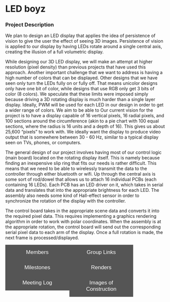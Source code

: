 # LED boyz 

### Project Description
We plan to design an LED display that applies the idea of persistence of vision to give the user the effect of seeing 3D images. Persistence of vision is applied to our display by having LEDs rotate around a single central axis, creating the illusion of a full volumetric display.

While designing our 3D LED display, we will make an attempt at higher resolution (pixel density) than previous projects that have used this approach. Another important challenge that we want to address is having a high number of colors that can be displayed. Other designs that we have seen only turn the LEDs fully on or fully off. That means unicolor designs only have one bit of color, while designs that use RGB only get 3 bits of color (8 colors). We speculate that these limits were imposed simply because driving a 3D rotating display is much harder than a single layer display. Ideally, PWM will be used for each LED in our design in order to get a wider range of colors. We aim to be able to Our current vision for the project is to have a display capable of 16 vertical pixels, 16 radial pixels, and 100 sections around the circumference (akin to a pie chart with 100 equal sections, where the radius is 16 units and a depth of 16). This gives us about 25,600 “pixels” to work with. We ideally want the display to produce video output that is somewhere between 30 - 60 Hz, similar to a typical display seen on TVs, phones, or computers.

The general design of our project involves having most of our control logic (main board) located on the rotating display itself. This is namely because finding an inexpensive slip ring that fits our needs is rather difficult. This means that we need to be able to wirelessly transmit the data to the controller through either bluetooth or wifi. Up through the central axis is some sort of rod/dowel that allows us to attach 16 individual PCBs (each containing 16 LEDs). Each PCB has an LED driver on it, which takes in serial data and translates that into the appropriate brightness for each LED. The assembly also needs some kind of Hall-effect sensor in order to synchronize the rotation of the display with the controller.

The control board takes in the appropriate scene data and converts it into the required pixel data. This requires implementing a graphics rendering algorithm in order to work with polar coordinates. When the assembly is at the appropriate rotation, the control board will send out the corresponding serial pixel data to each arm of the display. Once a full rotation is made, the next frame is processed/displayed.

<button class="tablink" onclick="openCity('Members', this, 'maroon')">Members</button>
<button class="tablink" onclick="openCity('Group Links', this, 'maroon')">Group Links</button>
<button class="tablink" onclick="openCity('Milestones', this, 'maroon')">Milestones</button>
<button class="tablink" onclick="openCity('Renders', this, 'maroon')">Renders</button>
<button class="tablink" onclick="openCity('Meeting Log', this, 'maroon')">Meeting Log</button>
<button class="tablink" onclick="openCity('Images of Construction', this, 'maroon')">Images of Construction</button>

<div id="Members" class="tabcontent">
  <h3>Members</h3>
  <ul style="list-style-type:circle">
    <li>Derek Burns</li>

    <li>Aaron Benson</li>

    <li>Brandon Ward</li>

    <li>Taylor Smith</li>
  </ul>
</div>

<div id="Group Links" class="tabcontent">
  <h3>Group Links</h3>
  <ul style="list-style-type:circle">
    <li><a href="google drive">https://drive.google.com/drive/folders/1opPyBsIggKdWkcSAGUZWy1F-bnmxONfs</a></li>
  </ul>
</div>

<div id="Meeting Log" class="tabcontent">
  <h3>Meeting Log</h3>
  <ul style="list-style-type:circle">
    <li><a href="log">"https://docs.google.com/spreadsheets/d/10BULNX3W8Pe1tVQ8uWuWExLomMm6pmAVpwlJKckAVkE/edit?usp=sharing"</a></li>
  </ul>
</div>

<div id="Milestones" class="tabcontent">
  <h3>Milestones</h3>
    <ul style="list-style-type:circle">
    <li>Finish Ordering Parts. Assigned Members: Derek Burns, Aaron Benson (8/27 - 9/2)</li>

    <li>Begin writing compiler to convert vector file generated by CAD software to binary file used to draw images. Assigned Members: Brandon Ward, Taylor Smith (8/27 - 9/2)</li>
    <li>Assemble and test pcb for functionality. Assigned Members: All Members (8/27 - 9/2)</li>
  <li>Finish Initial Construction of chassis. Assigned Members: Derek Burns, Aaron Benson (8/27 - 9/9)</li>
  <li>Finish writing compiler to convert vector file given by CAD software. Assigned Members: Taylor Smith, Brandon Ward (8/27 - 9/9)</li>
  <li>Finish Construction of display with a few PCBs and all hardware components. Assigned Members: All Members (9/9 - 9/16)</li>
  <li>Begin writing software for display testing which includes setting up the correct rotation for resolution as well as setting up WiFi communication. Assigned Members: All Members (9/16 - 9/23)</li>
  <li>Begin initial testing of sending images over wireless network. Assigned Members: All Members (9/16 - 9/23)</li>
  <li>Continue implementation of Mobile Application. Assigned Members: Brandon Ward, Taylor Smith (9/23 - 9/30)</li>
  <li>Continue writing software (verilog, mobile application, and server) for display. Assigned Members: Derek Burns, Aaron Benson (9/23 - 9/30)</li>
  <li>Finish writing software and debug. Assigned Members: All Members (9/30 - 10/7)</li>
  <li>Transition into animations on display. Assigned Members: All Members (10/7 - 10/14)</li>
  <li>Fine tune display this include fixing bugs or adding extra features. Assigned Members: All Members</li>
  </ul>
</div>

<div id="Renders" class="tabcontent">
  <h3>Renders</h3>
    <img src="https://drive.google.com/uc?id=1slueZF2XAzvBDNuEbjfk2PSPkp6LjseR">
    <img src="https://drive.google.com/uc?id=1ylLEANoDU1Hy2asmGXqWDmeGF1TjhTjG">
</div>

<div id="Images of Construction" class="tabcontent">
  <h3>Initial Planning</h3>
  <img src="https://drive.google.com/uc?id=0BzQo-qRDoGUxV2ZTTVRhYmFsQW44VktiMGVObmNOak50dDBr">
  <h3>Testing PCB Schematic</h3>
  <img src="https://drive.google.com/uc?id=0BzQo-qRDoGUxMDBUZnNMTHBvZ29UMEVKWko3TFF5eWJjOGxZ">
  <h3>PCBs</h3>
  <img src="https://drive.google.com/uc?id=0BzQo-qRDoGUxbG5oaEZZUDR2VWdzMHNFNFM0dnFWZVk4OTlN">
  <img src="https://drive.google.com/uc?id=0BzQo-qRDoGUxOV9tV3Y4dXRKT0NqZzQ0VXBwam5kRHNlMVd3">
  <h3>LEDs</h3>
  <img src="https://drive.google.com/uc?id=0BzQo-qRDoGUxMjd3ckwwQ0Q3Nmo4YmFfU3lTaDJkTlo0ZUpV">
  <h3>PCBs</h3>
  <img src="https://drive.google.com/uc?id=0BzQo-qRDoGUxbzV3T01rY3RsTEd2dnZ2bVNsTm9DbWU3X2hB">
  <img src="https://drive.google.com/uc?id=0BzQo-qRDoGUxc0s3bEZ5TnRmOVh0SHlzbDRZZU1ORDdsRWNJ">
  <img src="https://drive.google.com/uc?id=0BzQo-qRDoGUxcDFabUotdHRNNnBQU1JfTk84YlVnbzVnSkdV">
  <h3>Initial Screenshot of the Application</h3>
  <img src="https://drive.google.com/uc?id=1EtbJ-kmtxXDG5XIZcMuA98oASoYSePNC">
  <img src="https://drive.google.com/uc?id=1fTBORdrqIezGGtu3JY0vn4CprrhMFxJX">
</div>

<style>
/* Style the tab buttons */
.tablink {
    background-color: #555;
    color: white;
    float: left;
    border: none;
    outline: none;
    cursor: pointer;
    padding: 14px 16px;
    font-size: 17px;
    width: 40%;
}

/* Change background color of buttons on hover */
.tablink:hover {
    background-color: #777;
}

/* Set default styles for tab content */
.tabcontent {
    color: white;
    display: none;
    padding: 50px;
    width: 35%;
    text-align: center;
}
</style>
<script>
function openCity(cityName, elmnt, color) {
    // Hide all elements with class="tabcontent" by default */
    var i, tabcontent, tablinks;
    tabcontent = document.getElementsByClassName("tabcontent");
    for (i = 0; i < tabcontent.length; i++) {
        tabcontent[i].style.display = "none";
    }

    // Remove the background color of all tablinks/buttons
    tablinks = document.getElementsByClassName("tablink");
    for (i = 0; i < tablinks.length; i++) {
        tablinks[i].style.backgroundColor = "";
    }

    // Show the specific tab content
    document.getElementById(cityName).style.display = "block";

    // Add the specific color to the button used to open the tab content
    elmnt.style.backgroundColor = color;
}

// Get the element with id="defaultOpen" and click on it
document.getElementById("defaultOpen").click();
</script>
